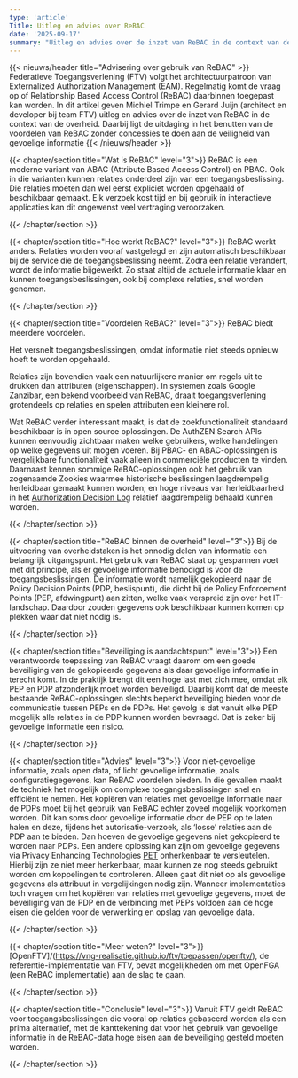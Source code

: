 ```yaml
---
type: 'article'
Title: Uitleg en advies over ReBAC
date: '2025-09-17'
summary: "Uitleg en advies over de inzet van ReBAC in de context van de overheid."
---
```


{{< nieuws/header title="Advisering over gebruik van ReBAC" >}}
Federatieve Toegangsverlening (FTV) volgt het architectuurpatroon van Externalized Authorization Management (EAM). Regelmatig komt de vraag op of Relationship Based Access Control (ReBAC) daarbinnen toegepast kan worden. In dit artikel geven Michiel Trimpe en Gerard Juijn (architect en developer bij team FTV) uitleg en advies over de inzet van ReBAC in de context van de overheid. Daarbij ligt de uitdaging in het benutten van de voordelen van ReBAC zonder concessies te doen aan de veiligheid van gevoelige informatie 
{{< /nieuws/header >}}

{{< chapter/section title="Wat is ReBAC" level="3">}}
ReBAC is een moderne variant van ABAC (Attribute Based Access Control) en PBAC. Ook in die varianten kunnen relaties onderdeel zijn van een toegangsbeslissing.
Die relaties moeten dan wel eerst expliciet worden opgehaald of beschikbaar gemaakt. Elk verzoek kost tijd en bij gebruik in interactieve applicaties kan dit ongewenst veel vertraging veroorzaken.

{{< /chapter/section >}}

{{< chapter/section title="Hoe werkt ReBAC?" level="3">}}
ReBAC werkt anders. Relaties worden vooraf vastgelegd en zijn automatisch beschikbaar bij de service die de toegangsbeslissing neemt. Zodra een relatie verandert, wordt de informatie bijgewerkt. Zo staat altijd de actuele informatie klaar en kunnen toegangsbeslissingen, ook bij complexe relaties, snel worden genomen.

{{< /chapter/section >}}

{{< chapter/section title="Voordelen ReBAC?" level="3">}}
ReBAC biedt meerdere voordelen. 

Het versnelt toegangsbeslissingen, omdat informatie niet steeds opnieuw hoeft te worden opgehaald.

Relaties zijn bovendien vaak een natuurlijkere manier om regels uit te drukken dan attributen (eigenschappen).
In systemen zoals Google Zanzibar, een bekend voorbeeld van ReBAC, draait toegangsverlening grotendeels op relaties en spelen attributen een kleinere rol.

Wat ReBAC verder interessant maakt, is dat de zoekfunctionaliteit standaard beschikbaar is in open source oplossingen. De AuthZEN Search APIs kunnen eenvoudig zichtbaar maken welke gebruikers, welke handelingen op welke gegevens uit mogen voeren. Bij PBAC- en ABAC-oplossingen is vergelijkbare functionaliteit vaak alleen in commerciële producten te vinden. 
Daarnaast kennen sommige ReBAC-oplossingen ook het gebruik van zogenaamde Zookies waarmee historische beslissingen laagdrempelig herleidbaar gemaakt kunnen worden; en hoge niveaus van herleidbaarheid in het [Authorization Decision Log](https://vng-realisatie.github.io/authorization-decision-log/#all-information-sources) relatief laagdrempelig behaald kunnen worden.

{{< /chapter/section >}}


{{< chapter/section title="ReBAC binnen de overheid" level="3">}}
Bij de uitvoering van overheidstaken is het onnodig delen van informatie een belangrijk uitgangspunt. Het gebruik van ReBAC staat op gespannen voet met dit principe, als er gevoelige informatie benodigd is voor de toegangsbeslissingen. De informatie wordt namelijk gekopieerd naar de Policy  Decision Points (PDP, beslispunt), die dicht bij de Policy Enforcement Points (PEP, afdwingpunt) aan zitten, welke vaak verspreid zijn over het IT-landschap. Daardoor zouden gegevens ook beschikbaar kunnen komen op plekken waar dat niet nodig is.

{{< /chapter/section >}}

{{< chapter/section title="Beveiliging is aandachtspunt" level="3">}}
Een verantwoorde toepassing van ReBAC vraagt daarom om een goede beveiliging van de gekopieerde gegevens als daar gevoelige informatie in terecht komt. 
In de praktijk brengt dit een hoge last met zich mee, omdat elk PEP en PDP afzonderlijk moet worden beveiligd. Daarbij komt dat de meeste bestaande ReBAC-oplossingen slechts beperkt beveiliging bieden voor de communicatie tussen PEPs en de PDPs. Het gevolg is dat vanuit elke PEP mogelijk alle relaties in de PDP kunnen worden bevraagd. Dat is zeker bij gevoelige informatie een risico.

{{< /chapter/section >}}

{{< chapter/section title="Advies" level="3">}}
Voor niet-gevoelige informatie, zoals open data, of licht gevoelige informatie, zoals configuratiegegevens, kan ReBAC voordelen bieden. 
In die gevallen maakt de techniek het mogelijk om complexe toegangsbeslissingen snel en efficiënt te nemen. 
Het kopiëren van relaties met gevoelige informatie naar de PDPs moet bij het gebruik van ReBAC echter zoveel mogelijk voorkomen worden.
Dit kan soms door gevoelige informatie door de PEP op te laten halen en deze, tijdens het autorisatie-verzoek, als ‘losse’ relaties aan de PDP aan te bieden. Dan hoeven de gevoelige gegevens niet gekopieerd te worden naar PDPs.
Een andere oplossing kan zijn om gevoelige gegevens via Privacy Enhancing Technologies [PET](https://autoriteitpersoonsgegevens.nl/uploads/imported/av11.pdf) onherkenbaar te versleutelen. Hierbij zijn ze niet meer herkenbaar, maar kunnen ze nog steeds gebruikt worden om koppelingen te controleren. Alleen gaat dit niet op als gevoelige gegevens als attribuut in vergelijkingen nodig zijn.
Wanneer implementaties toch vragen om het kopiëren van relaties met gevoelige gegevens, moet de beveiliging van de PDP en de verbinding met PEPs voldoen aan de hoge eisen die gelden voor de verwerking en opslag van gevoelige data.

{{< /chapter/section >}}

{{< chapter/section title="Meer weten?" level="3">}}
[OpenFTV]/(https://vng-realisatie.github.io/ftv/toepassen/openftv/), de referentie-implementatie van FTV, bevat mogelijkheden om met OpenFGA (een ReBAC implementatie) aan de slag te gaan.

{{< /chapter/section >}}

{{< chapter/section title="Conclusie" level="3">}}
Vanuit FTV geldt ReBAC voor toegangsbeslissingen die vooral op relaties gebaseerd worden als een prima alternatief, met de kanttekening dat voor het gebruik van gevoelige informatie in de ReBAC-data hoge eisen aan de beveiliging gesteld moeten worden.

{{< /chapter/section >}}
